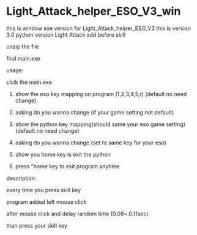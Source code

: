 # Light_Attack_helper_ESO_V3_win
this is window exe version for Light_Attack_helper_ESO_V3
this is version 3.0 python version Light Attack add before skill


unzip the file

find main.exe

usage:

clcik the main.exe

 1. show the eso key mapping on program (1,2,3,4,5,r) (default no need change)
 
 2. asking do you wanna change (if your game setting not default)
 
 3. show  the python key mapping(should same your eso game setting)(default no need change)
 
 4. asking do you wanna change (set to same key for your eso)

 5. show you home key is exit the python
 
 6. press "home key to exit program anytime
 
 
 description:
 
 every time  you press skill key
 
 program added left mouse click  
 
 after mouse click and delay random time (0.08~.0.11sec)
 
 than press your skill key
 
 
 
 
